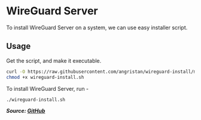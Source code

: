 # WireGuard Server

To install WireGuard Server on a system, we can use easy installer script.

## Usage

Get the script, and make it executable.

```bash
curl -O https://raw.githubusercontent.com/angristan/wireguard-install/master/wireguard-install.sh
chmod +x wireguard-install.sh
```

To install WireGuard Server, run -

```bash
./wireguard-install.sh
```

***Source: [GitHub](https://github.com/angristan/wireguard-install)***
